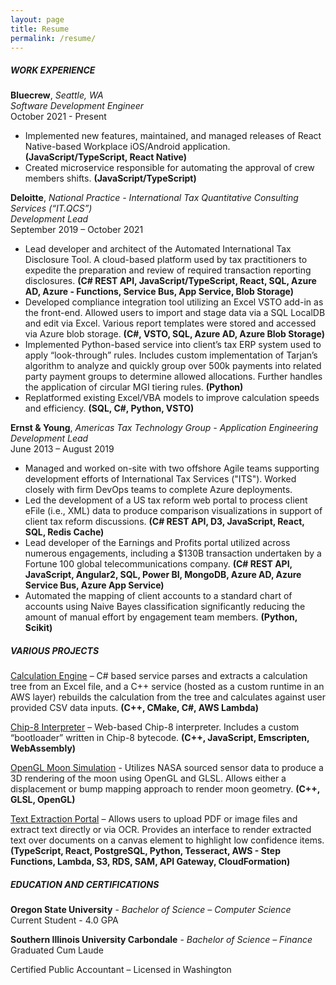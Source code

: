 ```yaml
---
layout: page
title: Resume
permalink: /resume/
---
```


##### WORK EXPERIENCE  
**Bluecrew**, *Seattle, WA*  
*Software Development Engineer*  
October 2021 - Present
  - Implemented new features, maintained, and managed releases of React Native-based Workplace iOS/Android 
application. **(JavaScript/TypeScript, React Native)**
  - Created microservice responsible for automating the approval of crew members shifts. **(JavaScript/TypeScript)**

**Deloitte**, *National Practice - International Tax Quantitative Consulting Services (“IT.QCS”)*  
*Development Lead*  
September 2019 – October 2021  
  -  Lead developer and architect of the Automated International Tax Disclosure Tool.  A cloud-based platform used by tax practitioners to expedite the preparation and review of required transaction reporting disclosures. **(C# REST API, JavaScript/TypeScript, React, SQL, Azure AD, Azure - Functions, Service Bus, App Service, Blob Storage)**
  -  Developed compliance integration tool utilizing an Excel VSTO add-in as the front-end.  Allowed users to import and stage data via a SQL LocalDB and edit via Excel.  Various report templates were stored and accessed via Azure blob storage. **(C#, VSTO, SQL, Azure AD, Azure Blob Storage)**
  -  Implemented Python-based service into client’s tax ERP system used to apply “look-through” rules.  Includes custom implementation of Tarjan’s algorithm to analyze and quickly group over 500k payments into related party payment groups to determine allowed allocations.  Further handles the application of circular MGI tiering rules. **(Python)**
  -  Replatformed existing Excel/VBA models to improve calculation speeds and efficiency. **(SQL, C#, Python, VSTO)**  

**Ernst & Young**, *Americas Tax Technology Group - Application Engineering*  
*Development Lead*  
June 2013 – August 2019  
  -  Managed and worked on-site with two offshore Agile teams supporting development efforts of International Tax Services ("ITS"). Worked closely with firm DevOps teams to complete Azure deployments.
  -  Led the development of a US tax reform web portal to process client eFile (i.e., XML) data to produce comparison visualizations in support of client tax reform discussions. **(C# REST API, D3, JavaScript, React, SQL, Redis Cache)**
  -  Lead developer of the Earnings and Profits portal utilized across numerous engagements, including a $130B transaction undertaken by a Fortune 100 global telecommunications company. **(C# REST API, JavaScript, Angular2, SQL, Power BI, MongoDB, Azure AD, Azure Service Bus, Azure App Service)**
  - Automated the mapping of client accounts to a standard chart of accounts using Naive Bayes classification significantly reducing the amount of manual effort by engagement team members. **(Python, Scikit)**  

##### VARIOUS PROJECTS
[Calculation Engine](/projects/2021/05/09/calculationengine.html) – C# based service parses and extracts a calculation tree from an Excel file, and a C++ service (hosted as a custom runtime in an AWS layer) rebuilds the calculation from the tree and calculates against user provided CSV data inputs. **(C++, CMake, C#, AWS Lambda)**

[Chip-8 Interpreter](https://www.ericcolvinmorgan.com/Chip8Emulation/) – Web-based Chip-8 interpreter.  Includes a custom “bootloader” written in Chip-8 bytecode. **(C++, JavaScript, Emscripten, WebAssembly)**

[OpenGL Moon Simulation](/projects/2021/07/24/moonsimulation.html) - Utilizes NASA sourced sensor data to produce a 3D rendering of the moon using OpenGL and GLSL.  Allows either a displacement or bump mapping approach to render moon geometry.  **(C++, GLSL, OpenGL)**

[Text Extraction Portal](/projects/2021/06/20/textextraction.html) – Allows users to upload PDF or image files and extract text directly or via OCR.  Provides an interface to render extracted text over documents on a canvas element to highlight low confidence items. **(TypeScript, React, PostgreSQL, Python, Tesseract, AWS - Step Functions, Lambda, S3, RDS, SAM, API Gateway, CloudFormation)**


##### EDUCATION AND CERTIFICATIONS
**Oregon State University** - *Bachelor of Science – Computer Science*  
Current Student - 4.0 GPA

**Southern Illinois University Carbondale** - *Bachelor of Science – Finance*  
Graduated Cum Laude  

Certified Public Accountant – Licensed in Washington
